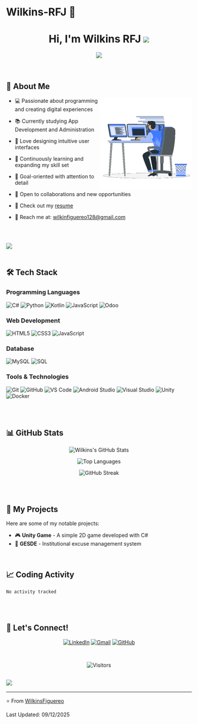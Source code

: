 # Wilkins-RFJ 👋

<h1 align="center"><b>Hi, I'm Wilkins RFJ </b><img src="https://media.giphy.com/media/hvRJCLFzcasrR4ia7z/giphy.gif" width="35"></h1>

<p align="center">
  <a href="https://github.com/WilkinsFiguereo"><img src="https://readme-typing-svg.herokuapp.com?font=Time+New+Roman&color=cyan&size=25&center=true&vCenter=true&width=600&height=100&lines=Assalamu+O+Alaikum+Warahmatullah..&hearts;++;Self-taught+Front-End+Developer,;Computer+Science+Student,;CTF+Newbie,;Active+Learner/Researcher,;Love+to+learn+new+stuffs..<3"></a>
</p>

<br>

## 🌟 **About Me**

<picture> 
  <img align="right" src="https://github.com/0xAbdulKhalid/0xAbdulKhalid/raw/main/assets/mdImages/Right_Side.gif" width="250px">
</picture>

- 💻 Passionate about programming and creating digital experiences
- 📚 Currently studying App Development and Administration
- 🎨 Love designing intuitive user interfaces
- 🌱 Continuously learning and expanding my skill set
- 🎯 Goal-oriented with attention to detail
- 🤝 Open to collaborations and new opportunities

- 📄 Check out my [resume](https://drive.google.com/file/d/1l2nXXN4kwyVvrQmIZBpErwHY7a2nz7uU/view?usp=sharing)
- 📧 Reach me at: wilkinfiguereo128@gmail.com

<br><br>

<img src="https://user-images.githubusercontent.com/73097560/115834477-dbab4500-a447-11eb-908a-139a6edaec5c.gif">
<br><br>

## 🛠️ **Tech Stack**

### **Programming Languages**
![C#](https://img.shields.io/badge/C%23-239120?style=for-the-badge&logo=c-sharp&logoColor=white)
![Python](https://img.shields.io/badge/Python-3776AB?style=for-the-badge&logo=python&logoColor=white)
![Kotlin](https://img.shields.io/badge/Kotlin-7F52FF?style=for-the-badge&logo=kotlin&logoColor=white)
![JavaScript](https://img.shields.io/badge/JavaScript-F7DF1E?style=for-the-badge&logo=javascript&logoColor=black)
![Odoo](https://img.shields.io/badge/Odoo-18.0-7A3E9C?style=for-the-badge&logo=odoo&logoColor=white)


### **Web Development**
![HTML5](https://img.shields.io/badge/HTML5-E34F26?style=for-the-badge&logo=html5&logoColor=white)
![CSS3](https://img.shields.io/badge/CSS3-1572B6?style=for-the-badge&logo=css3&logoColor=white)
![JavaScript](https://img.shields.io/badge/JavaScript-F7DF1E?style=for-the-badge&logo=javascript&logoColor=black)

### **Database**
![MySQL](https://img.shields.io/badge/MySQL-4479A1?style=for-the-badge&logo=mysql&logoColor=white)
![SQL](https://img.shields.io/badge/SQL-CC2927?style=for-the-badge&logo=microsoft-sql-server&logoColor=white)

### **Tools & Technologies**
![Git](https://img.shields.io/badge/Git-F05032?style=for-the-badge&logo=git&logoColor=white)
![GitHub](https://img.shields.io/badge/GitHub-181717?style=for-the-badge&logo=github&logoColor=white)
![VS Code](https://img.shields.io/badge/VS_Code-007ACC?style=for-the-badge&logo=visual-studio-code&logoColor=white)
![Android Studio](https://img.shields.io/badge/Android_Studio-3DDC84?style=for-the-badge&logo=android-studio&logoColor=white)
![Visual Studio](https://img.shields.io/badge/Visual_Studio-5C2D91?style=for-the-badge&logo=visual-studio&logoColor=white)
![Unity](https://img.shields.io/badge/Unity-000000?style=for-the-badge&logo=unity&logoColor=white)
![Docker](https://img.shields.io/badge/Docker-2496ED?style=for-the-badge&logo=docker&logoColor=white)


<br><br>

## 📊 **GitHub Stats**

<div align="center">
  
![Wilkins's GitHub Stats](https://github-readme-stats.vercel.app/api?username=WilkinsFiguereo&show_icons=true&theme=radical&count_private=true&hide_border=true)
  
![Top Languages](https://github-readme-stats.vercel.app/api/top-langs/?username=WilkinsFiguereo&layout=compact&theme=radical&hide_border=true)
  
![GitHub Streak](https://streak-stats.demolab.com/?user=WilkinsFiguereo&theme=radical&hide_border=true)

</div>

<br><br>

## 🎨 **My Projects**

Here are some of my notable projects:

- 🎮 **Unity Game** - A simple 2D game developed with C#
- 💼 **GESDE** - Institutional excuse management system

<br>

## 📈 **Coding Activity**

<!--START_SECTION:waka-->

```txt
No activity tracked
```

<!--END_SECTION:waka-->

<br><br>

## 🤝 **Let's Connect!**

<div align="center">
  
[![LinkedIn](https://img.shields.io/badge/LinkedIn-Wilkins_Figuereo-0077B5?style=for-the-badge&logo=linkedin&logoColor=white)](https://linkedin.com/in/wilkins-radhames-figuereo-jiménez-5b3883298)
[![Gmail](https://img.shields.io/badge/Gmail-wilkinfiguereo128-D14836?style=for-the-badge&logo=gmail&logoColor=white)](mailto:wilkinfiguereo128@gmail.com)
[![GitHub](https://img.shields.io/badge/GitHub-WilkinsFiguereo-181717?style=for-the-badge&logo=github&logoColor=white)](https://github.com/WilkinsFiguereo)

</div>

<br>

<div align="center">
  
![Visitors](https://komarev.com/ghpvc/?username=WilkinsFiguereo&style=flat-square&color=blueviolet)

</div>

<br>

<img src="https://user-images.githubusercontent.com/73097560/115834477-dbab4500-a447-11eb-908a-139a6edaec5c.gif">

---
⭐️ From [WilkinsFiguereo](https://github.com/WilkinsFiguereo)

Last Updated: 09/12/2025
